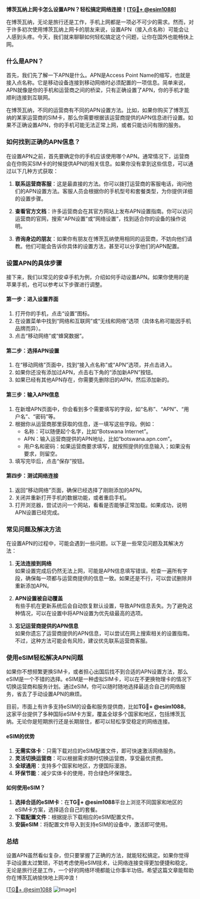 **博茨瓦纳上网卡怎么设置APN？轻松搞定网络连接！[[TG💪+ @esim1088](https://t.me/s/esim1088)]**

在博茨瓦纳，无论是旅行还是工作，手机上网都是一项必不可少的需求。然而，对于许多初次使用博茨瓦纳上网卡的朋友来说，设置APN（接入点名称）可能会让人感到头疼。今天，我们就来聊聊如何轻松搞定这个问题，让你在国外也能畅快上网。

### 什么是APN？

首先，我们先了解一下APN是什么。APN是Access Point Name的缩写，也就是接入点名称。它是移动设备连接到移动网络时必须配置的一项信息。简单来说，APN就像是你的手机和运营商之间的桥梁，只有正确设置了APN，你的手机才能顺利连接到互联网。

在博茨瓦纳，不同的运营商有不同的APN设置方法。比如，如果你购买了博茨瓦纳的某家运营商的SIM卡，那么你需要根据该运营商提供的APN信息进行设置。如果不正确设置APN，你的手机可能无法正常上网，或者只能访问有限的服务。

### 如何找到正确的APN信息？

在设置APN之前，首先要确定你的手机应该使用哪个APN。通常情况下，运营商会在你购买SIM卡的时候提供APN的相关信息。如果你没有拿到这些信息，可以通过以下几种方式获取：

1. **联系运营商客服**：这是最直接的方法。你可以拨打运营商的客服电话，询问他们的APN设置方法。客服人员会根据你的手机型号和套餐类型，为你提供详细的设置步骤。

2. **查看官方文档**：许多运营商会在其官方网站上发布APN设置指南。你可以访问运营商的官网，搜索“APN设置”或“网络设置”，找到适合你的设备的操作说明。

3. **咨询身边的朋友**：如果你有朋友在博茨瓦纳使用相同的运营商，不妨向他们请教。他们可能会告诉你具体的设置方法，甚至可以分享他们的APN配置。

### 设置APN的具体步骤

接下来，我们以常见的安卓手机为例，介绍如何手动设置APN。如果你使用的是苹果手机，也可以参考以下步骤进行调整。

#### 第一步：进入设置界面

1. 打开你的手机，点击“设置”图标。
2. 在设置菜单中找到“网络和互联网”或“无线和网络”选项（具体名称可能因手机品牌而异）。
3. 点击“移动网络”或“蜂窝数据”。

#### 第二步：选择APN设置

1. 在“移动网络”页面中，找到“接入点名称”或“APN”选项，并点击进入。
2. 如果你还没有添加过APN，点击右下角的“添加新APN”按钮。
3. 如果已经有其他APN存在，你需要先删除旧的APN，然后添加新的。

#### 第三步：输入APN信息

1. 在新增APN页面中，你会看到多个需要填写的字段，如“名称”、“APN”、“用户名”、“密码”等。
2. 根据你从运营商那里获取的信息，逐一填写这些字段。例如：
   - 名称：可以随便起个名字，比如“Botswana Internet”。
   - APN：输入运营商提供的APN地址，比如“botswana.apn.com”。
   - 用户名和密码：如果运营商要求填写，就按照提供的信息输入；如果没有要求，则留空。
3. 填写完毕后，点击“保存”按钮。

#### 第四步：测试网络连接

1. 返回“移动网络”页面，确保已经选择了刚刚添加的APN。
2. 关闭并重新打开手机的数据功能，或者重启手机。
3. 打开浏览器，尝试访问一个网站，看看是否能够正常加载。如果成功，说明APN设置已经完成。

### 常见问题及解决方法

在设置APN的过程中，可能会遇到一些问题。以下是一些常见问题及其解决方法：

1. **无法连接到网络**  
   如果设置完成后仍然无法上网，可能是APN信息填写错误。检查一遍所有字段，确保每一项都与运营商提供的信息一致。如果还是不行，可以尝试删除并重新添加APN。

2. **APN设置被自动覆盖**  
   有些手机在更新系统后会自动恢复默认设置，导致APN信息丢失。为了避免这种情况，可以在设置中将APN设置为优先级最高的选项。

3. **忘记运营商提供的APN信息**  
   如果你遗忘了运营商提供的APN信息，可以尝试在网上搜索相关的设置指南。不过，这种方法可能会有风险，建议优先联系运营商客服。

### 使用eSIM轻松解决APN问题

如果你不想频繁更换SIM卡，或者担心出国后找不到合适的APN设置方法，那么eSIM是一个不错的选择。eSIM是一种虚拟SIM卡，可以在不更换物理卡的情况下切换运营商和服务计划。通过eSIM，你可以随时随地选择最适合自己的网络服务，省去了手动设置APN的麻烦。

目前，市面上有许多支持eSIM的设备和服务提供商，比如**TG💪+ @esim1088**。这家平台提供了多种国际eSIM卡方案，覆盖全球多个国家和地区，包括博茨瓦纳。无论你是短期旅行还是长期居住，都可以轻松享受稳定的网络连接。

#### eSIM的优势

1. **无需实体卡**：只需下载对应的eSIM配置文件，即可快速激活网络服务。
2. **灵活切换运营商**：可以根据需求随时切换运营商，享受最优资费。
3. **全球通用**：支持多个国家和地区，方便国际漫游。
4. **环保节能**：减少实体卡的使用，符合绿色环保理念。

#### 如何使用eSIM？

1. **选择合适的eSIM卡**：在**TG💪+ @esim1088**平台上浏览不同国家和地区的eSIM卡方案，选择适合自己的套餐。
2. **下载配置文件**：根据提示下载相应的eSIM配置文件。
3. **安装eSIM**：将配置文件导入到支持eSIM的设备中，激活即可使用。

### 总结

设置APN虽然看似复杂，但只要掌握了正确的方法，就能轻松搞定。如果你觉得手动设置太过繁琐，不妨考虑使用eSIM技术，让网络连接变得更加便捷和稳定。无论是旅行还是工作，一个好的网络环境都能让你事半功倍。希望这篇文章能帮助你在博茨瓦纳愉快地上网冲浪！

[[TG💪+ @esim1088](https://t.me/s/esim1088) ![Image](https://i.postimg.cc/4NQfJmqS/Snipaste-2025-05-13-00-14-12.png)]